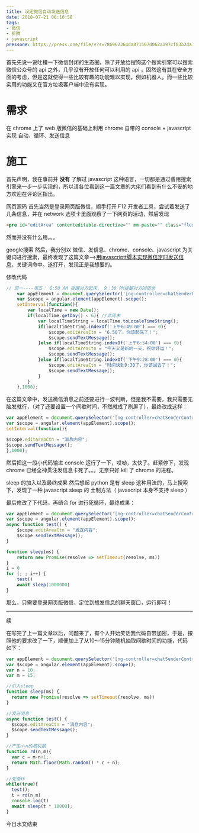 ```yaml
---
title: 设定微信自动发送信息
date: 2018-07-21 06:10:58
tags:
- 微信
- 折腾
- javascript
pressone: https://press.one/file/v?s=786962364da071507d062a197cf03b2da70ff40e4e303163f091174280834b180c007786beffbb5adb3886d987f768794467e411a16c6256ee2e84a6bcac51d400&h=010298187f426521cfdbee47bed4c20e94a7be4c9a925c6e45cfeb9f553f40e8&a=79a3a060a7faa9dfc9b8b4e0a59bf3ebac305f78&v=3&f=P1
---
```


首先先说一说吐槽一下微信封闭的生态圈，除了开放给搜狗这个搜索引擎可以搜索微信公众号的 api 之外，几乎没有开放任何可以利用的 api ，固然这有其在安全方面的考虑，但是这就使得一些比较有趣的功能难以实现，例如机器人。而一些比较实用的功能又在官方垃圾客户端中没有实现。
<!---more--->
# 需求
在 chrome 上了 web 版微信的基础上利用 chrome 自带的 console + javascript 实现 自动、循环、发送信息

# 施工
首先声明，我在事前并 **没有** 了解过 javascript 这种语言，一切都是通过善用搜索引擎来一步一步实现的，所以请各位看到这一篇文章的大佬们看到有什么不妥的地方欢迎在评论区指出。

网页源码
首先当然是登录网页版微信，顺手打开 F12 开发者工具，尝试着发送了几条信息，并在 network 选项卡里面观察了一下网页的活动，然后发现

```html
<pre id="editArea" contenteditable-directive="" mm-paste="" class="flex edit_area ng-isolate-scope ng-pristine ng-valid" contenteditable="true" ng-blur="editAreaBlur($event)" ng-model="editAreaCtn" ng-click="editAreaClick($event)" ng-keyup="editAreaKeyup($event)" ng-keydown="editAreaKeydown($event)"></pre>
```

然而并没有什么用。。。

google搜索
然后，我分别以 微信、发信息、chrome、console、javascript 为关键词进行搜索，最终发现了这篇文章–>[用javascriptt脚本实现微信定时发送信息](https://www.cnblogs.com/hello-lijj/p/6715561.html)，关键词命中。遂打开，发现正是我想要的。

修改代码

```js
// 周一----周五： 6:50 AM 提醒对方起床， 9：30 PM提醒对方回宿舍
    var appElement = document.querySelector('[ng-controller=chatSenderController]');
    var $scope = angular.element(appElement).scope();
    setInterval(function(){
        var localTime = new Date();
        if(localTime.getDay() < 6){ //非周末
            var localTimeString = localTime.toLocaleTimeString();
            if(localTimeString.indexOf('上午6:49:00') === 0){
                $scope.editAreaCtn = "6.50了，你该起床了！";
                $scope.sendTextMessage();
            }else if(localTimeString.indexOf('上午6:54:00') === 0){
                $scope.editAreaCtn = "今天又是新的一天，祝你好运！";
                $scope.sendTextMessage();
            }else if(localTimeString.indexOf('下午9:28:00') === 0){
                $scope.editAreaCtn = "时间快到9:30了，你该回去了！";
                $scope.sendTextMessage();
            }
        }
    },1000);
```
在这篇文章中，发送微信消息之前还要进行一波判断，但是我不需要，我只需要无脑发就行，（对了还要设置一个间歇时间，不然就成了刷屏了），最终改成这样：
```js
var appElement = document.querySelector('[ng-controller=chatSenderController]');
var $scope = angular.element(appElement).scope();
setInterval(function(){

$scope.editAreaCtn = "消息内容";
$scope.sendTextMessage();
},1000);
```
然后把这一段小代码输进 console 运行了一下，哎呦，太快了。赶紧停下，发现 chrome 已经全神贯注发信息卡死了。。。无奈只好 kill 了 chrome 的进程。

sleep 的加入以及最终成果
然后想起 python 是有 sleep 这种用法的，马上搜索下，发现了一种 javascript sleep 的
土制方法（ javascript 本身不支持 sleep ）

最后修改了下代码，再结合 for 进行死循环，最终成果：
```js
var appElement = document.querySelector('[ng-controller=chatSenderController]');
var $scope = angular.element(appElement).scope();
async function test() {
    $scope.editAreaCtn = "发送内容";
    $scope.sendTextMessage();
}

function sleep(ms) {
    return new Promise(resolve => setTimeout(resolve, ms))
}
i = 0
for (; ; i++) {
    test()
    await sleep(1000000)
}
```
那么，只需要登录网页版微信，定位到想发信息的聊天窗口，运行即可！

- - -

续

在写完了上一篇文章以后，问题来了，有个人开始笑话我代码自带加密，于是，按照他的要求改了一下，顺便加上了从10～15分钟随机抽取间歇时间的功能，代码如下：

```js
var appElement = document.querySelector('[ng-controller=chatSenderController]');
var $scope = angular.element(appElement).scope();
var n = 10;
var m = 15;

//引入sleep
function sleep(ms) {
  return new Promise(resolve => setTimeout(resolve, ms))
}

//发送消息
async function test() {
  $scope.editAreaCtn = "消息内容";
  $scope.sendTextMessage();
}

//产生n~m的随机数
function rd(n,m){
  var c = m-n+1;
  return Math.floor(Math.random() * c + n);
}

//死循环
while(true){
  test();
  t = rd(n,m)
  console.log(t)
  await sleep(t * 10000);
}
```
今日水文结束